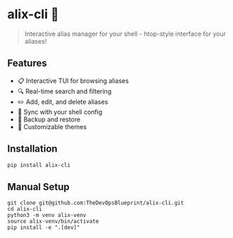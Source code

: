 # alix-cli 🚀

> Interactive alias manager for your shell - htop-style interface for your aliases!

## Features

- 📋 Interactive TUI for browsing aliases
- 🔍 Real-time search and filtering
- ✏️ Add, edit, and delete aliases
- 🔄 Sync with your shell config
- 💾 Backup and restore
- 🎨 Customizable themes

## Installation
```bash
pip install alix-cli
```

## Manual Setup
```
git clone git@github.com:TheDevOpsBlueprint/alix-cli.git
cd alix-cli
python3 -m venv alix-venv
source alix-venv/bin/activate
pip install -e ".[dev]"
```